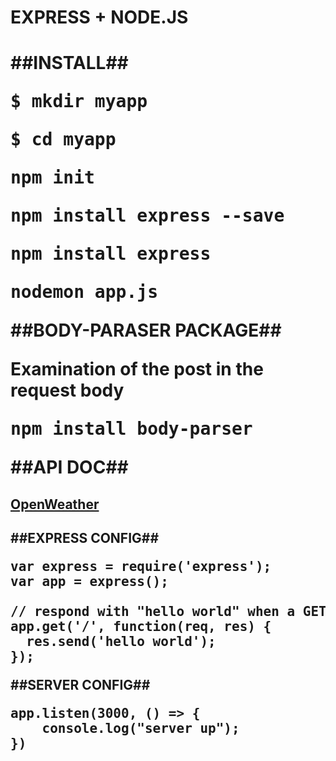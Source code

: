<h1>EXPRESS + NODE.JS<h1>

##INSTALL##

<pre>$ mkdir myapp</pre>
<pre>$ cd myapp</pre>
<pre>npm init</pre>
<pre>npm install express --save</pre>
<pre>npm install express</pre>
<pre>nodemon app.js</pre>

##BODY-PARASER PACKAGE##
<p>Examination of the post in the request body</p>
<pre>npm install body-parser</pre> 

##API DOC##

<h2><a href="https://openweathermap.org/current">OpenWeather</a><h2>

##EXPRESS CONFIG##

<pre>
var express = require('express');
var app = express();

// respond with "hello world" when a GET request is made to the homepage
app.get('/', function(req, res) {
  res.send('hello world');
});
</pre>

##SERVER CONFIG##

<pre>
app.listen(3000, () => {
    console.log("server up");
})
</pre>